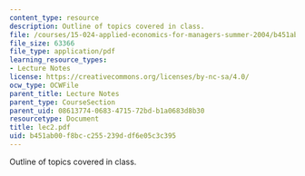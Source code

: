 ```yaml
---
content_type: resource
description: Outline of topics covered in class.
file: /courses/15-024-applied-economics-for-managers-summer-2004/b451ab00f8bcc255239ddf6e05c3c395_lec2.pdf
file_size: 63366
file_type: application/pdf
learning_resource_types:
- Lecture Notes
license: https://creativecommons.org/licenses/by-nc-sa/4.0/
ocw_type: OCWFile
parent_title: Lecture Notes
parent_type: CourseSection
parent_uid: 08613774-0683-4715-72bd-b1a0683d8b30
resourcetype: Document
title: lec2.pdf
uid: b451ab00-f8bc-c255-239d-df6e05c3c395
---
```

Outline of topics covered in class.
